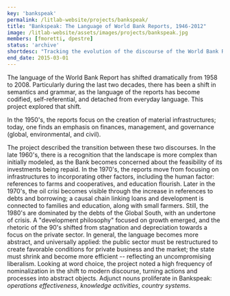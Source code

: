```yaml
---
key: 'bankspeak'
permalink: /litlab-website/projects/bankspeak/
title: "Bankspeak: The Language of World Bank Reports, 1946-2012"
image: /litlab-website/assets/images/projects/bankspeak.jpg
members: [fmoretti, dpestre]
status: 'archive'
shortdesc: "Tracking the evolution of the discourse of the World Bank Report from 1958-2008"
end_date: 2015-03-01
---
```


The language of the World Bank Report has shifted dramatically from 1958 to 2008. Particularly during the last two decades, there has been a shift in semantics and grammar, as the language of the reports has become codified, self-referential, and detached from everyday language. This project explored that shift.

In the 1950's, the reports focus on the creation of material infrastructures; today, one finds an emphasis on finances, management, and governance (global, environmental, and civil).

The project described the transition between these two discourses. In the late 1960's, there is a recognition that the landscape is more complex than initially modeled, as the Bank becomes concerned about the feasibility of its investments being repaid. In the 1970's, the reports move from focusing on infrastructures to incorporating other factors, including the human factor: references to farms and cooperatives, and education flourish. Later in the 1970's, the oil crisi becomes visible through the increase in references to debts and borrowing; a causal chain linking loans and development is connected to families and education, along with small farmers. Still, the 1980's are dominated by the debts of the Global South, with an undertone of crisis. A "development philosophy" focused on growth emerged, and the rhetoric of the 90's shifted from stagnation and depreciation towards a focus on the private sector. In general, the language becomes more abstract, and universally applied: the public sector must be restructured to create favorable conditions for private business and the market; the state must shrink and become more efficient -- reflecting an uncompromising liberalism. Looking at word choice, the project noted a high frequency of nominalization in the shift to modern discourse, turning actions and processes into abstract objects. Adjunct nouns proliferate in Bankspeak: *operations effectiveness*, *knowledge activities*, *country systems*.